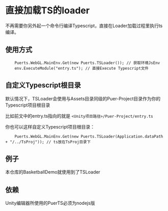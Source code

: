 # 直接加载TS的loader
不再需要你另外起一个命令行编译Typescript，直接在Loader加载过程里执行ts编译。

## 使用方式
```
    Puerts.WebGL.MainEnv.Get(new Puerts.TSLoader()); // 获取环境JsEnv
    env.ExecuteModule("entry.ts"); // 直接Execute Typescript文件
```

## 自定义Typescript根目录
默认情况下，TSLoader会使用与Assets目录同级的Puer-Project目录作为你的Typescript项目根目录

比如前文中的entry.ts指向的就是 `<Unity项目路径>/Puer-Project/entry.ts`

你也可以这样自定义Typescript项目根目录：
```
    Puerts.WebGL.MainEnv.Get(new Puerts.TSLoader(Application.dataPath + "/../TsProj")); // ts放在TsProj目录下
```

## 例子
本仓库的BasketballDemo就使用到了TSLoader

## 依赖
Unity编辑器所使用的PuerTS必须为nodejs版